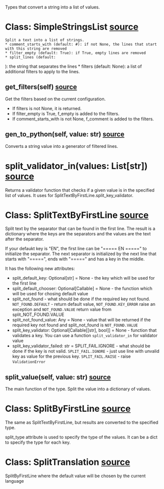Types that convert a string into a list of values.

# Class: SimpleStringsList [source](https://github.com/occipital/django-content-settings/blob/master/content_settings/types/array.py#L37)

    Split a text into a list of strings.
    * comment_starts_with (default: #): if not None, the lines that start with this string are removed
    * filter_empty (default: True): if True, empty lines are removed
    * split_lines (default: 
): the string that separates the lines
    * filters (default: None): a list of additional filters to apply to the lines.
    

## get_filters(self) [source](https://github.com/occipital/django-content-settings/blob/master/content_settings/types/array.py#L59)

Get the filters based on the current configuration.
* If filters is not None, it is returned.
* If filter_empty is True, f_empty is added to the filters.
* If comment_starts_with is not None, f_comment is added to the filters.

## gen_to_python(self, value: str) [source](https://github.com/occipital/django-content-settings/blob/master/content_settings/types/array.py#L101)

Converts a string value into a generator of filtered lines.

# split_validator_in(values: List[str]) [source](https://github.com/occipital/django-content-settings/blob/master/content_settings/types/array.py#L135)

Returns a validator function that checks if a given value is in the specified list of values.
It uses for SplitTextByFirstLine.split_key_validator.

# Class: SplitTextByFirstLine [source](https://github.com/occipital/django-content-settings/blob/master/content_settings/types/array.py#L147)

Split text by the separator that can be found in the first line.
The result is a dictionary where the keys are the separators and the values are the text after the separator.

If your defaukt key is "EN", the first line can be "===== EN =====" to initialize the separator.
The next separator is initialized by the next line that starts with "=====", ends with "=====" and has a key in the middle.

It has the following new attributes:
* split_default_key: Optional[str] = None - the key which will be used for the first line
* split_default_chooser: Optional[Callable] = None - the function which will be used for chosing default value
* split_not_found - what should be done if the required key not found. `NOT_FOUND.DEFAULT` - return default value, `NOT_FOUND.KEY_ERROR` raise an exception and `NOT_FOUND.VALUE` return value from split_NOT_FOUND.VALUE
* split_not_found_value: Any = None - value that will be returned if the required key not found and split_not_found is `NOT_FOUND.VALUE`
* split_key_validator: Optional[Callable[[str], bool]] = None - function that validates a key. You can use a function `split_validator_in` for validator value
* split_key_validator_failed: str = SPLIT_FAIL.IGNORE - what should be done if the key is not valid. `SPLIT_FAIL.IGNORE` - just use line with unvalid key as value for the previous key. `SPLIT_FAIL.RAISE` - raise `ValidationError`

## split_value(self, value: str) [source](https://github.com/occipital/django-content-settings/blob/master/content_settings/types/array.py#L216)

The main function of the type. Split the value into a dictionary of values.

# Class: SplitByFirstLine [source](https://github.com/occipital/django-content-settings/blob/master/content_settings/types/array.py#L267)

The same as SplitTextByFirstLine, but results are converted to the specified type.

split_type attribute is used to specify the type of the values. It can be a dict to specify the type for each key.

# Class: SplitTranslation [source](https://github.com/occipital/django-content-settings/blob/master/content_settings/types/array.py#L303)

SplitByFirstLine where the default value will be chosen by the current language